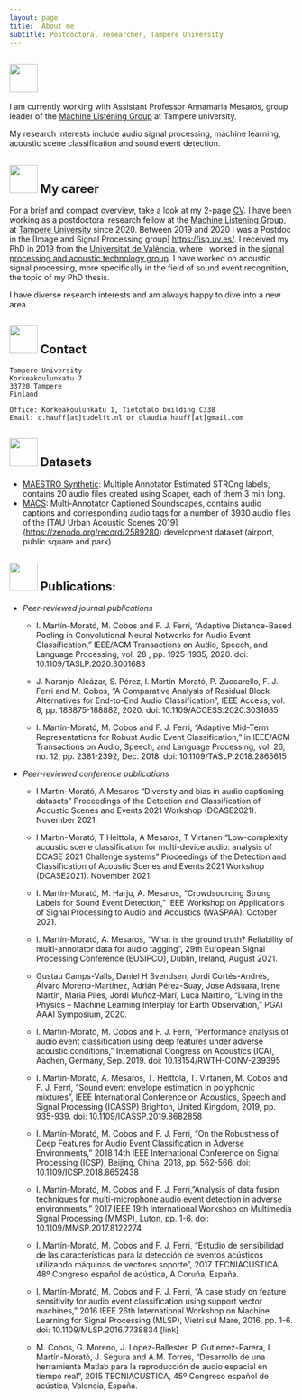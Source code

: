 ```yaml
---
layout: page
title:  About me
subtitle: Postdoctoral researcher, Tampere University
---
```


## <img src="../img/about_me.png" height="50px"> 
I am currently working with Assistant Professor Annamaria Mesaros, group leader of the [Machine Listening Group](https://research.tuni.fi/machinelistening/) at Tampere university.

My research interests include audio signal processing, machine learning, acoustic scene classification and sound event detection.

## <img src="../img/career.png" height="50px"> My career
For a brief and compact overview, take a look at my 2-page [CV](../documents/Martin_CV.pdf).
I have been working as a postdoctoral research fellow at the [Machine Listening Group](https://research.tuni.fi/machinelistening/),
at [Tampere University](https://www.tuni.fi/en) since 2020. Between 2019 and 2020 I was a Postdoc in the [Image and Signal Processing group] https://isp.uv.es/.
I received my PhD in 2019 from the [Universitat de València](https://www.uv.es/), where I worked in the 
[signal processing and acoustic technology group](https://spat.blogs.uv.es/). 
I have worked on acoustic signal processing, more specifically in the field of sound event recognition, the topic of my PhD thesis.

I have diverse research interests and am always happy to dive into a new area. 


## <img src="../img/contact.png" height="50px"> Contact

```
Tampere University
Korkeakoulunkatu 7
33720 Tampere
Finland

Office: Korkeakoulunkatu 1, Tietotalo building C338
Email: c.hauff[at]tudelft.nl or claudia.hauff[at]gmail.com
```


## <img src="../img/datasets.png" height="50px"> Datasets

- [MAESTRO Synthetic](https://zenodo.org/record/5126478): Multiple Annotator Estimated STROng labels, contains 20 audio files created using Scaper, each of them 3 min long.  
- [MACS](https://zenodo.org/record/5114771): Multi-Annotator Captioned Soundscapes, contains audio captions and corresponding audio tags for a number of 3930 audio files of the [TAU Urban Acoustic Scenes 2019] (https://zenodo.org/record/2589280) development dataset (airport, public square and park)

## <img src="../img/papers.png" height="50px"> Publications:

* *Peer-reviewed journal publications*

  * I. Martín-Morató, M. Cobos and F. J. Ferri, “Adaptive Distance-Based Pooling in Convolutional Neural Networks for Audio Event Classification,” IEEE/ACM Transactions on Audio, Speech, and Language Processing, vol. 28 , pp. 1925-1935, 2020.
doi: 10.1109/TASLP.2020.3001683

  * J. Naranjo-Alcázar, S. Pérez, I. Martín-Morató, P. Zuccarello, F. J. Ferri and M. Cobos, “A Comparative Analysis of Residual Block Alternatives for End-to-End Audio Classification”, IEEE Access, vol. 8, pp. 188875-188882, 2020.
doi: 10.1109/ACCESS.2020.3031685

  * I. Martín-Morató, M. Cobos and F. J. Ferri, “Adaptive Mid-Term Representations for Robust Audio Event Classification,” in IEEE/ACM Transactions on Audio, Speech, and Language Processing, vol. 26, no. 12, pp. 2381-2392, Dec. 2018.
doi: 10.1109/TASLP.2018.2865615

* *Peer-reviewed conference publications*

  * I Martín-Morató, A Mesaros “Diversity and bias in audio captioning datasets” Proceedings of the Detection and Classification of Acoustic Scenes and Events 2021 Workshop (DCASE2021). November 2021.

  * I Martín-Morató, T Heittola, A Mesaros, T Virtanen “Low-complexity acoustic scene classification for multi-device audio: analysis of DCASE 2021 Challenge systems” Proceedings of the Detection and Classification of Acoustic Scenes and Events 2021 Workshop (DCASE2021). November 2021.

  * I. Martín-Morató, M. Harju, A. Mesaros, “Crowdsourcing Strong Labels for Sound Event Detection,” IEEE Workshop on Applications of Signal Processing to Audio and Acoustics (WASPAA). October 2021.

  * I. Martín-Morató, A. Mesaros, “What is the ground truth? Reliability of multi-annotator data for audio tagging”, 29th European Signal Processing Conference (EUSIPCO), Dublin, Ireland, August 2021.

  * Gustau Camps-Valls, Daniel H Svendsen, Jordi Cortés-Andrés, Álvaro Moreno-Martínez, Adrián Pérez-Suay, Jose Adsuara, Irene Martín, Maria Piles, Jordi Muñoz-Marí, Luca Martino, “Living in the Physics – Machine Learning Interplay for Earth Observation,” PGAI AAAI Symposium, 2020.

  * I. Martín-Morató, M. Cobos and F. J. Ferri, “Performance analysis of audio event classification using deep features under adverse acoustic conditions,” International Congress on Acoustics (ICA), Aachen, Germany, Sep. 2019.
doi: 10.18154/RWTH-CONV-239395

  * I. Martín-Morató, A. Mesaros, T. Heittola, T. Virtanen, M. Cobos and F. J. Ferri, “Sound event envelope estimation in polyphonic mixtures”, IEEE International Conference on Acoustics, Speech and Signal Processing (ICASSP) Brighton, United Kingdom, 2019, pp. 935-939. doi: 10.1109/ICASSP.2019.8682858

  * I. Martín-Morató, M. Cobos and F. J. Ferri, “On the Robustness of Deep Features for Audio Event Classification in Adverse Environments,” 2018 14th IEEE International Conference on Signal Processing (ICSP), Beijing, China, 2018, pp. 562-566.
doi: 10.1109/ICSP.2018.8652438

  * I. Martín-Morató, M. Cobos and F. J. Ferri,”Analysis of data fusion techniques for multi-microphone audio event detection in adverse environments,” 2017 IEEE 19th International Workshop on Multimedia Signal Processing (MMSP), Luton, pp. 1-6.
doi: 10.1109/MMSP.2017.8122274

  * I. Martín-Morató, M. Cobos and F. J. Ferri, “Estudio de sensibilidad de las características para la detección de eventos acústicos utilizando máquinas de vectores soporte”, 2017 TECNIACUSTICA, 48º Congreso español de acústica, A Coruña, España.

  * I. Martín-Morató, M. Cobos and F. J. Ferri, “A case study on feature sensitivity for audio event classification using support vector machines,” 2016 IEEE 26th International Workshop on Machine Learning for Signal Processing (MLSP), Vietri sul Mare, 2016, pp. 1-6. doi: 10.1109/MLSP.2016.7738834 [link]

  * M. Cobos, G. Moreno, J. Lopez-Ballester, P. Gutierrez-Parera, I. Martín-Morató, J. Segura and A.M. Torres, “Desarrollo de una herramienta Matlab para la reproducción de audio espacial en tiempo real”, 2015 TECNIACUSTICA, 45º Congreso español de acústica, Valencia, España.
